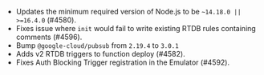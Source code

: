 - Updates the minimum required version of Node.js to be `~14.18.0 || >=16.4.0` (#4580).
- Fixes issue where `init` would fail to write existing RTDB rules containing comments (#4596).
- Bump `@google-cloud/pubsub` from `2.19.4` to `3.0.1`
- Adds v2 RTDB triggers to function deploy (#4582).
- Fixes Auth Blocking Trigger registration in the Emulator (#4592).
